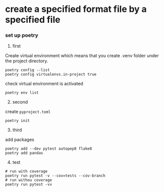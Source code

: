 # create a specified format file by a specified file

### set up poetry

1. first

Create virtual environment which means that you create .venv folder under the project directory.

```shell
poetry config --list
poetry config virtualenvs.in-project true
```

check virtual environment is activated

```shell
poetry env list
```

2. second

create `pyproject.toml`

```
poetry init
```

3. third

add packages

```shell
poetry add --dev pytest autopep8 flake8
poetry add pandas
```

4. test

```shell
# run with coverage
poetry run pytest -v --cov=tests --cov-branch
# run withou coverage
poetry run pytest -vv
```

